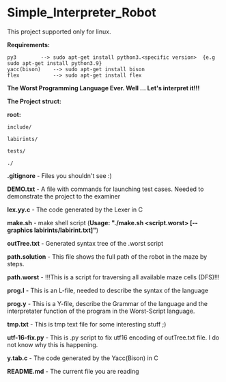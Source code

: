# Simple_Interpreter_Robot

This project supported only for linux.

**Requirements:**
	
	py3	       --> sudo apt-get install python3.<specific version>  {e.g sudo apt-get install python3.9}
	yacc(bison)    --> sudo apt-get install bison
	flex	       --> sudo apt-get install flex

**The Worst Programming Language Ever. Well ... Let's interpret it!!!**

**The Project struct:**

**root:**

	include/
  
	labirints/
  
	tests/
	
	./
  
**.gitignore**   -  Files you shouldn't see :)

**DEMO.txt**	  -  A file with commands for launching test cases. Needed to demonstrate the project to the examiner

**lex.yy.c**	  -  The code generated by the Lexer in C

**make.sh**		  -  make shell script (**Usage: "./make.sh <script.worst> [--graphics labirints/labirint.txt]"**)

**outTree.txt**   -  Generated syntax tree of the .worst script

**path.solution** -  This file shows the full path of the robot in the maze by steps.

**path.worst**	  -  !!!This is a script for traversing all available maze cells (DFS)!!!

**prog.l**		  -  This is an L-file, needed to describe the syntax of the language

**prog.y**		  -  This is a Y-file, describe the Grammar of the language and the interpretater function
               of the program in the Worst-Script language.
               
**tmp.txt**		  -  This is tmp text file for some interesting stuff ;)

**utf-16-fix.py** -  This is .py script to fix utf16 encoding of outTree.txt file. I do not know why this is happening.

**y.tab.c**		  -  The code generated by the Yacc(Bison) in C

**README.md**	  -  The current file you are reading
